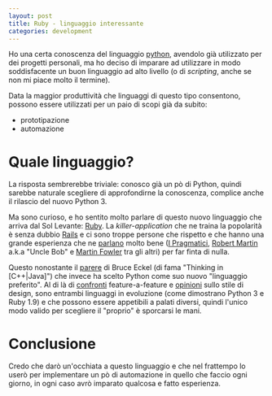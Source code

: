 ```yaml
---
layout: post
title: Ruby - linguaggio interessante
categories: development
---
```


Ho una certa conoscenza del linguaggio [python](http://www.python.org/), avendolo già utilizzato per dei progetti personali, ma ho deciso di imparare ad utilizzare in modo soddisfacente un buon linguaggio ad alto livello (o di *scripting*, anche se non mi piace molto il termine).

Data la maggior produttività che linguaggi di questo tipo consentono, possono essere utilizzati per un paio di scopi già da subito:
 - prototipazione
 - automazione

# Quale linguaggio?
La risposta sembrerebbe triviale: conosco già un pò di Python, quindi sarebbe naturale scegliere di approfondirne la conoscenza, complice anche il rilascio del nuovo Python 3.

Ma sono curioso, e ho sentito molto parlare di questo nuovo linguaggio che arriva dal Sol Levante: [Ruby](http://www.ruby-lang.org/). La *killer-application* che ne traina la popolarità è senza dubbio [Rails](http://rubyonrails.org/) e ci sono troppe persone che rispetto e che hanno una grande esperienza che ne [parlano](http://martinfowler.com/articles/rubyAtThoughtWorks.html) molto bene ([I Pragmatici](http://www.pragmaticprogrammer.com/), [Robert Martin](http://www.objectmentor.com) a.k.a "Uncle Bob" e [Martin Fowler](http://martinfowler.com/) tra gli altri) per far finta di nulla. 

Questo nonostante il [parere](http://www.artima.com/weblogs/viewpost.jsp?thread=141312) di Bruce Eckel (di fama "Thinking in \[C++|Java\]") che invece ha scelto Python come suo nuovo "linguaggio preferito". Al di là di [confronti](http://blog.ianbicking.org/ruby-python-power.html) feature-a-feature e [opinioni](http://www.cafeaulait.org/oldnews/news2005December8.html) sullo stile di design, sono entrambi linguaggi in evoluzione (come dimostrano Python 3 e Ruby 1.9) e che possono essere appetibili a palati diversi, quindi l'unico modo valido per scegliere il "proprio" è sporcarsi le mani.

# Conclusione
Credo che darò un'occhiata a questo linguaggio e che nel frattempo lo userò per implementare un pò di automazione in quello che faccio ogni giorno, in ogni caso avrò imparato qualcosa e fatto esperienza.
